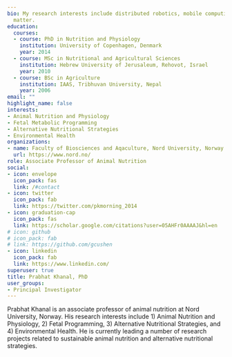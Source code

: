 ```yaml
---
bio: My research interests include distributed robotics, mobile computing and programmable
  matter.
education:
  courses:
  - course: PhD in Nutrition and Physiology
    institution: University of Copenhagen, Denmark
    year: 2014
  - course: MSc in Nutritional and Agricultural Sciences
    institution: Hebrew University of Jerusaleum, Rehovot, Israel
    year: 2010
  - course: BSc in Agriculture
    institution: IAAS, Tribhuvan University, Nepal
    year: 2006
email: ""
highlight_name: false
interests:
- Animal Nutrition and Physiology
- Fetal Metabolic Programming
- Alternative Nutritional Strategies
- Environmental Health
organizations:
- name: Faculty of Biosciences and Aqaculture, Nord University, Norway
  url: https://www.nord.no/
role: Associate Professor of Animal Nutrition
social:
- icon: envelope
  icon_pack: fas
  link: /#contact
- icon: twitter
  icon_pack: fab
  link: https://twitter.com/pkmorning_2014
- icon: graduation-cap
  icon_pack: fas
  link: https://scholar.google.com/citations?user=05AHFr0AAAAJ&hl=en
# icon: github
# icon_pack: fab
# link: https://github.com/gcushen
- icon: linkedin
  icon_pack: fab
  link: https://www.linkedin.com/
superuser: true
title: Prabhat Khanal, PhD
user_groups:
- Principal Investigator
---
```


Prabhat Khanal is an associate professor of animal nutrition at Nord University, Norway. His research interests include 1) Animal Nutrition and Physiology, 2) Fetal Programming, 3) Alternative Nutritional Strategies, and 4) Environmental Health. He is currently leading a number of research projects related to sustainable animal nutrition and alternative nutritional strategies.

